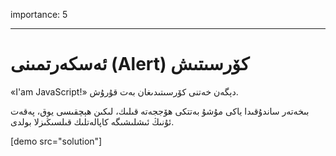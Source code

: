 importance: 5

---

# ئەسكەرتمىنى (Alert) كۆرسىتىش

؜«I'am JavaScript!» دېگەن خەتنى كۆرسىتىدىغان بەت قۇرۇش.

بىخەتەر ساندۇقىدا ياكى مۇشۇ بەتتكى ھۆججەتە قىلىك، لىكىن ھېچقىسى يوق، پەقەت ئۇنىڭ ئىشلىشىگە كاپالەتلىك قىلسىڭىزلا بولدى.

[demo src="solution"]

